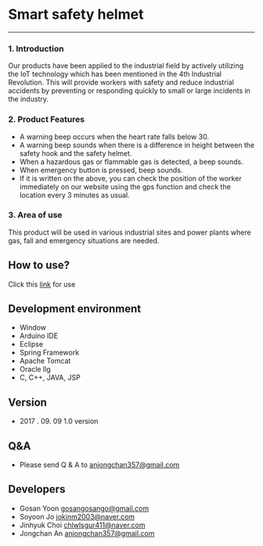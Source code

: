 # Smart safety helmet
------
### 1. Introduction
Our products have been applied to the industrial field by actively utilizing the IoT technology which has been mentioned in the 4th Industrial Revolution. This will provide workers with safety and reduce industrial accidents by preventing or responding quickly to small or large incidents in the industry.
### 2. Product Features
* A warning beep occurs when the heart rate falls below 30.
* A warning beep sounds when there is a difference in height between the safety hook and the safety helmet.
* When a hazardous gas or flammable gas is detected, a beep sounds.
* When emergency button is pressed, beep sounds.
* If it is written on the above, you can check the position of the worker immediately on our website using the gps function and check the location every 3 minutes as usual.
### 3. Area of ​​use
This product will be used in various industrial sites and power plants where gas, fall and emergency situations are needed.
## How to use?
Click this [link](https://github.com/anjongchan/Safetyhelmet/wiki/How-to-use) for use
## Development environment
* Window
* Arduino IDE
* Eclipse
* Spring Framework
* Apache Tomcat
* Oracle llg
* C, C++, JAVA, JSP
## Version
* 2017 . 09. 09 1.0 version 
## Q&A
* Please send Q & A to anjongchan357@gmail.com
## Developers
* Gosan Yoon gosangosango@gmail.com
* Soyoon Jo jokinm2003@naver.com
* Jinhyuk Choi chlwlsgur411@naver.com
* Jongchan An anjongchan357@gmail.com

